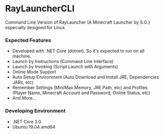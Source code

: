 # RayLauncherCLI
Command Line Version of RayLauncher (A Minecraft Launcher by S.G.) especially designed for Linux

### Expected Features
* Developed with .NET Core (dotnet). So it's expected to run on all machine.
* Launch by Instructions (Command Line Interface)
* Launch by Invoking (Script Launch with Arguments)
* Online Mode Support
* Auto Setup Environment (Auto Download and Install JRE, Dependencies JARs, etc)
* Remember Settings (Min/Max Memory, JRE Path, etc) and Profiles (Player Name, Minecraft Account and Password, Online Status, etc)
* And More...

### Developing Environment
* .NET Core 3.0
* Ubuntu 19.04 amd64
